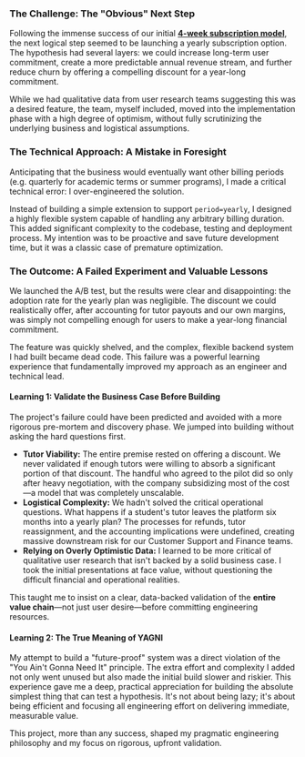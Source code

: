 ### **The Challenge: The "Obvious" Next Step**

Following the immense success of our initial **[4-week subscription model](#casestudy_subscription_model)**, the next logical step seemed to be launching a yearly subscription option. The hypothesis had several layers: we could increase long-term user commitment, create a more predictable annual revenue stream, and further reduce churn by offering a compelling discount for a year-long commitment.

While we had qualitative data from user research teams suggesting this was a desired feature, the team, myself included, moved into the implementation phase with a high degree of optimism, without fully scrutinizing the underlying business and logistical assumptions.

### **The Technical Approach: A Mistake in Foresight**

Anticipating that the business would eventually want other billing periods (e.g. quarterly for academic terms or summer programs), I made a critical technical error: I over-engineered the solution.

Instead of building a simple extension to support `period=yearly`, I designed a highly flexible system capable of handling any arbitrary billing duration. This added significant complexity to the codebase, testing and deployment process. My intention was to be proactive and save future development time, but it was a classic case of premature optimization.

### **The Outcome: A Failed Experiment and Valuable Lessons**

We launched the A/B test, but the results were clear and disappointing: the adoption rate for the yearly plan was negligible. The discount we could realistically offer, after accounting for tutor payouts and our own margins, was simply not compelling enough for users to make a year-long financial commitment.

The feature was quickly shelved, and the complex, flexible backend system I had built became dead code. This failure was a powerful learning experience that fundamentally improved my approach as an engineer and technical lead.

#### **Learning 1: Validate the Business Case Before Building**
The project's failure could have been predicted and avoided with a more rigorous pre-mortem and discovery phase. We jumped into building without asking the hard questions first.
*   **Tutor Viability:** The entire premise rested on offering a discount. We never validated if enough tutors were willing to absorb a significant portion of that discount. The handful who agreed to the pilot did so only after heavy negotiation, with the company subsidizing most of the cost—a model that was completely unscalable.
*   **Logistical Complexity:** We hadn't solved the critical operational questions. What happens if a student's tutor leaves the platform six months into a yearly plan? The processes for refunds, tutor reassignment, and the accounting implications were undefined, creating massive downstream risk for our Customer Support and Finance teams.
*   **Relying on Overly Optimistic Data:** I learned to be more critical of qualitative user research that isn't backed by a solid business case. I took the initial presentations at face value, without questioning the difficult financial and operational realities.

This taught me to insist on a clear, data-backed validation of the **entire value chain**—not just user desire—before committing engineering resources.

#### **Learning 2: The True Meaning of YAGNI**
My attempt to build a "future-proof" system was a direct violation of the "You Ain't Gonna Need It" principle. The extra effort and complexity I added not only went unused but also made the initial build slower and riskier. This experience gave me a deep, practical appreciation for building the absolute simplest thing that can test a hypothesis. It's not about being lazy; it's about being efficient and focusing all engineering effort on delivering immediate, measurable value.

This project, more than any success, shaped my pragmatic engineering philosophy and my focus on rigorous, upfront validation.
